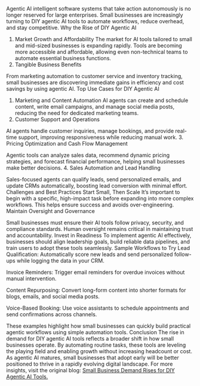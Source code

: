 Agentic AI intelligent software systems that take action autonomously is no longer reserved for large enterprises. Small businesses are increasingly turning to DIY agentic AI tools to automate workflows, reduce overhead, and stay competitive.
Why the Rise of DIY Agentic AI
1. Market Growth and Affordability
The market for AI tools tailored to small and mid-sized businesses is expanding rapidly. Tools are becoming more accessible and affordable, allowing even non-technical teams to automate essential business functions.
2. Tangible Business Benefits

From marketing automation to customer service and inventory tracking, small businesses are discovering immediate gains in efficiency and cost savings by using agentic AI.
Top Use Cases for DIY Agentic AI
1. Marketing and Content Automation
AI agents can create and schedule content, write email campaigns, and manage social media posts, reducing the need for dedicated marketing teams.
2. Customer Support and Operations

AI agents handle customer inquiries, manage bookings, and provide real-time support, improving responsiveness while reducing manual work.
3. Pricing Optimization and Cash Flow Management

Agentic tools can analyze sales data, recommend dynamic pricing strategies, and forecast financial performance, helping small businesses make better decisions.
4. Sales Automation and Lead Handling

Sales-focused agents can qualify leads, send personalized emails, and update CRMs automatically, boosting lead conversion with minimal effort.
Challenges and Best Practices
Start Small, Then Scale
It’s important to begin with a specific, high-impact task before expanding into more complex workflows. This helps ensure success and avoids over-engineering.
Maintain Oversight and Governance

Small businesses must ensure their AI tools follow privacy, security, and compliance standards. Human oversight remains critical in maintaining trust and accountability.
Invest in Readiness
To implement agentic AI effectively, businesses should align leadership goals, build reliable data pipelines, and train users to adopt these tools seamlessly.
Sample Workflows to Try
Lead Qualification: Automatically score new leads and send personalized follow-ups while logging the data in your CRM.


Invoice Reminders: Trigger email reminders for overdue invoices without manual intervention.


Content Repurposing: Convert long-form content into shorter formats for blogs, emails, and social media posts.


Voice-Based Booking: Use voice assistants to schedule appointments and send confirmations across channels.


These examples highlight how small businesses can quickly build practical agentic workflows using simple automation tools.
Conclusion
The rise in demand for DIY agentic AI tools reflects a broader shift in how small businesses operate. By automating routine tasks, these tools are leveling the playing field and enabling growth without increasing headcount or cost. As agentic AI matures, small businesses that adopt early will be better positioned to thrive in a rapidly evolving digital landscape.
For more insights, visit the original blog: <a href="https://agamitechnologies.com/blog/small-business-demand-rises-for-diy-agentic-ai-tools"> Small Business Demand Rises for DIY Agentic AI Tools. </a>
